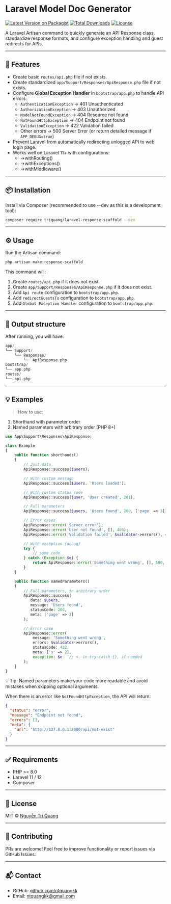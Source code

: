 # Laravel Model Doc Generator

[![Latest Version on Packagist](https://img.shields.io/packagist/v/triquang/laravel-response-scaffold.svg?style=flat-square)](https://packagist.org/packages/triquang/laravel-response-scaffold)
[![Total Downloads](https://img.shields.io/packagist/dt/triquang/laravel-response-scaffold.svg?style=flat-square)](https://packagist.org/packages/triquang/laravel-response-scaffold)
[![License](https://img.shields.io/packagist/l/triquang/laravel-response-scaffold.svg?style=flat-square)](https://github.com/ntquangkk/laravel-response-scaffold?tab=MIT-1-ov-file)

A Laravel Artisan command to quickly generate an API Response class, standardize response formats, and configure exception handling and guest redirects for APIs.

---

## 🚀 Features

- Create basic `routes/api.php` file if not exists.
- Create standardized `app/Support/Responses/ApiResponse.php` file if not exists.
- Configure **Global Exception Handler** in `bootstrap/app.php` to handle API errors:
  - `AuthenticationException` → 401 Unauthenticated
  - `AuthorizationException` → 403 Unauthorized
  - `ModelNotFoundException` → 404 Resource not found
  - `NotFoundHttpException` → 404 Endpoint not found
  - `ValidationException` → 422 Validation failed
  - Other errors → 500 Server Error (or return detailed message if `APP_DEBUG=true`)
- Prevent Laravel from automatically redirecting unlogged API to web login page.
- Works well on Laravel 11+ with configurations:
  - ->withRouting()
  - ->withExceptions()
  - ->withMiddleware()

---

## 📦 Installation

Install via Composer (recommended to use --dev as this is a development tool):

```bash
composer require triquang/laravel-response-scaffold --dev
```

---

## ⚙️ Usage

Run the Artisan command:

```bash
php artisan make:response-scaffold
```

This command will:
1. Create `routes/api.php` if it does not exist.
2. Create `app/Support/Responses/ApiResponse.php` if it does not exist.
3. Add `Api route` configuration to `bootstrap/app.php`.
4. Add `redirectGuestsTo` configuration to `bootstrap/app.php`.
5. Add `Global Exception Handler` configuration to `bootstrap/app.php`.

---

## 📂 Output structure

After running, you will have:

```php
app/
└── Support/
    └── Responses/
        └── ApiResponse.php
bootstrap/
└── app.php
routes/
└── api.php

```
---

## 💡 Examples

> How to use:
1. Shorthand with parameter order
2. Named parameters with arbitrary order (PHP 8+)

```php
use App\Support\Responses\ApiResponse;

class Example
{
    public function shorthands()
    {
        // Just data
        ApiResponse::success($users);

        // With custom message
        ApiResponse::success($users, 'Users loaded');

        // With custom status code
        ApiResponse::success($user, 'User created', 201);

        // Full parameters
        ApiResponse::success($users, 'Users found', 200, ['page' => 3]);

        // Error cases
        ApiResponse::error('Server error');
        ApiResponse::error('User not found', [], 404);
        ApiResponse::error('Validation failed', $validator->errors(), 422);

        // With exception (debug)
        try {
            // some code
        } catch (Exception $e) {
            return ApiResponse::error('Something went wrong', [], 500, [], $e);
        }
    }

    public function namedParameters()
    {
        // Full parameters, in arbitrary order
        ApiResponse::success(
           data: $users, 
           message: 'Users found', 
           statusCode: 200, 
           meta: ['page' => 3]
        );

        // Error case
        ApiResponse::error(
            message: 'Something went wrong',
            errors: $validator->errors(),
            statusCode: 422,
            meta: ['s' => 2],
            exception: $e   // <- in try-catch {}, if needed
        );
    }
}
```
💡 Tip: Named parameters make your code more readable and avoid mistakes when skipping optional arguments.

When there is an error like `NotFoundHttpException`, the API will return:

```json
{
  "status": "error",
  "message": "Endpoint not found",
  "errors": [],
  "meta": {
    "url": "http://127.0.0.1:8000/api/not-exist"
  }
}
```

---

## ✅ Requirements

- PHP >= 8.0
- Laravel 11 / 12
- Composer

---

## 📄 License

MIT © [Nguyễn Trí Quang](mailto:ntquangkk@gmail.com)

---

## 🙌 Contributing

PRs are welcome! Feel free to improve functionality or report issues via GitHub Issues.

---

## 📬 Contact

- GitHub: [github.com/ntquangkk](https://github.com/ntquangkk)
- Email: [ntquangkk@gmail.com](mailto:ntquangkk@gmail.com)
